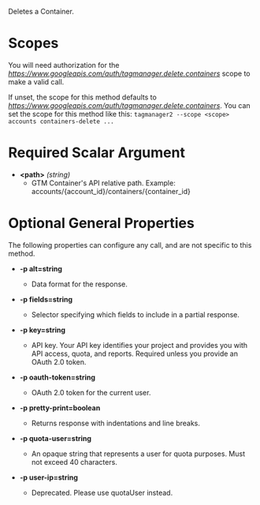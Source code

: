Deletes a Container.
# Scopes

You will need authorization for the *https://www.googleapis.com/auth/tagmanager.delete.containers* scope to make a valid call.

If unset, the scope for this method defaults to *https://www.googleapis.com/auth/tagmanager.delete.containers*.
You can set the scope for this method like this: `tagmanager2 --scope <scope> accounts containers-delete ...`
# Required Scalar Argument
* **&lt;path&gt;** *(string)*
    - GTM Container&#39;s API relative path. Example: accounts/{account_id}/containers/{container_id}
# Optional General Properties

The following properties can configure any call, and are not specific to this method.

* **-p alt=string**
    - Data format for the response.

* **-p fields=string**
    - Selector specifying which fields to include in a partial response.

* **-p key=string**
    - API key. Your API key identifies your project and provides you with API access, quota, and reports. Required unless you provide an OAuth 2.0 token.

* **-p oauth-token=string**
    - OAuth 2.0 token for the current user.

* **-p pretty-print=boolean**
    - Returns response with indentations and line breaks.

* **-p quota-user=string**
    - An opaque string that represents a user for quota purposes. Must not exceed 40 characters.

* **-p user-ip=string**
    - Deprecated. Please use quotaUser instead.
